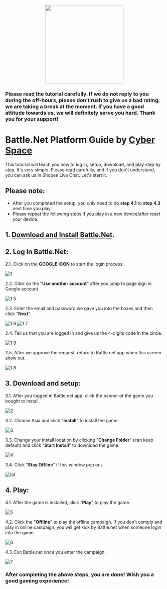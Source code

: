 <p align="center">
<img src="https://user-images.githubusercontent.com/91774682/135708227-fefb44fa-ae60-4d5b-8cdf-a68d30176e66.png" width="250" height="250">
</p>

### Please read the tutorial carefully. If we do not reply to you during the off-hours, please don’t rush to give us a bad rating, we are taking a break at the moment. If you have a good attitude towards us, we will definitely serve you hard. Thank you for your support!
 
# Battle.Net Platform Guide by [Cyber Space](https://shopee.com.my/cyberspace1902)
This tutorial will teach you how to log in, setup, download, and play step by step. It's very simple. Please read carefully, and if you don't understand, you can ask us in Shopee Live Chat. Let's start it.


## Please note:
* After you completed the setup, you only need to do **step 4.1** to **step 4.3** next time you play.
* Please repeat the following steps if you play in a new device/after reset your device.


## 1. [Download and Install Battle.Net](https://www.blizzard.com/en-us/download/confirmation?product=bnetdesk&platform=windows).

## 2. Log in Battle.Net:

2.1. Click on the **GOOGLE ICON** to start the login process:

![1](https://user-images.githubusercontent.com/91774682/135727561-d30fa4e5-8d0f-45e2-956e-f1b13caa2a0d.jpg)

2.2. Click on the "**Use another account**" after you jump to page sign in Google account.

![1 5](https://user-images.githubusercontent.com/91774682/135728069-f690d543-4bb6-41ff-b59d-6b1afe1486aa.jpg)

2.3. Enter the email and password we gave you into the boxes and then click "**Next**".

![1 6](https://user-images.githubusercontent.com/91774682/135728221-e493a938-5ffe-423a-bb77-b758f5898e0d.jpg)
![1 7](https://user-images.githubusercontent.com/91774682/135728241-eea32623-94e4-48a9-bd74-05212961fa0e.jpg)

2.4. Tell us that you are logged in and give us the 4-digits code in the circle.

![1 9](https://user-images.githubusercontent.com/91774682/135728323-9646b643-f535-4811-86f0-4528886a60bb.jpg)

2.5. After we approve the request, return to Battle.net app when this screen show out.

![1 8](https://user-images.githubusercontent.com/91774682/135728343-a7fce91e-2f17-4223-90a8-783d596f3f1e.jpg)

## 3. Download and setup:

3.1. After you logged in Battle.net app, click the banner of the game you bought to install.

![2](https://user-images.githubusercontent.com/91774682/135728502-035d281a-6ea9-45eb-b21b-a9e425cf36bf.jpg)

3.2. Choose Asia and click "**Install**" to install the game.

![3](https://user-images.githubusercontent.com/91774682/135728546-c540e271-ad62-4535-8a43-89172e269611.jpg)

3.3. Change your install location by clicking "**Change Folder**" (can keep default) and click "**Start Install**" to download the game.


![4](https://user-images.githubusercontent.com/91774682/135728594-6660d622-f9e8-4529-a935-7b7f05e63144.jpg)

3.4. Click "**Stay Offline**" if this window pop out.

![lol](https://user-images.githubusercontent.com/91774682/135728622-f2f42a64-c9a9-4b10-8c90-93cfe84cb58d.jpg)

## 4. Play:

4.1. After the game is installed, click “**Play**" to play the game.

![5](https://user-images.githubusercontent.com/91774682/135728672-08d6ab26-d9ec-4018-8acd-bd4e7583c86a.jpg)

4.2. Click the "**Offline**" to play the offline campaign. If you don’t comply and play in online campaign, you will get kick by Battle.net when someone login into the game.

![6](https://user-images.githubusercontent.com/91774682/135728670-88859f1d-88a2-49f2-a864-a7c8af05eaad.jpg)

4.3. Exit Battle.net once you enter the campaign.

![7](https://user-images.githubusercontent.com/91774682/135728671-5c420c1c-82dc-4e3f-a25a-8fa583754e8b.jpg)



### After completing the above steps, you are done! Wish you a good gaming experience!




